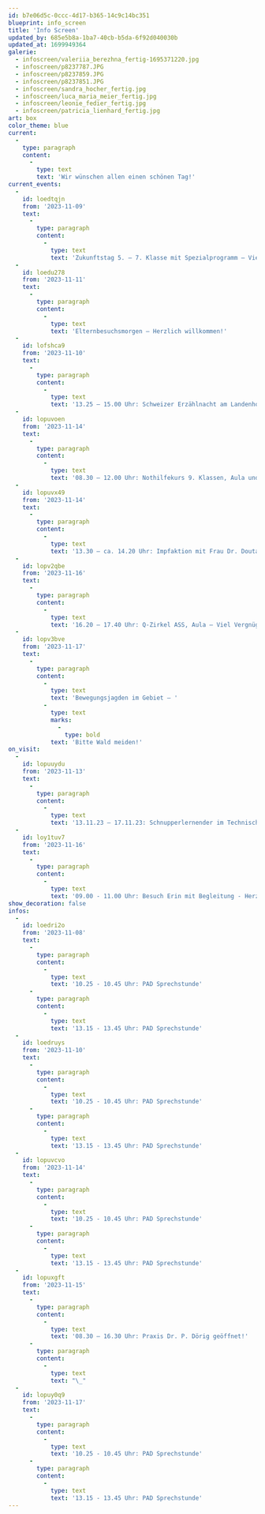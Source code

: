 ```yaml
---
id: b7e06d5c-0ccc-4d17-b365-14c9c14bc351
blueprint: info_screen
title: 'Info Screen'
updated_by: 685e5b8a-1ba7-40cb-b5da-6f92d040030b
updated_at: 1699949364
galerie:
  - infoscreen/valeriia_berezhna_fertig-1695371220.jpg
  - infoscreen/p8237787.JPG
  - infoscreen/p8237859.JPG
  - infoscreen/p8237851.JPG
  - infoscreen/sandra_hocher_fertig.jpg
  - infoscreen/luca_maria_meier_fertig.jpg
  - infoscreen/leonie_fedier_fertig.jpg
  - infoscreen/patricia_lienhard_fertig.jpg
art: box
color_theme: blue
current:
  -
    type: paragraph
    content:
      -
        type: text
        text: 'Wir wünschen allen einen schönen Tag!'
current_events:
  -
    id: loedtqjn
    from: '2023-11-09'
    text:
      -
        type: paragraph
        content:
          -
            type: text
            text: 'Zukunftstag 5. – 7. Klasse mit Spezialprogramm – Viel Vergnügen!'
  -
    id: loedu278
    from: '2023-11-11'
    text:
      -
        type: paragraph
        content:
          -
            type: text
            text: 'Elternbesuchsmorgen – Herzlich willkommen!'
  -
    id: lofshca9
    from: '2023-11-10'
    text:
      -
        type: paragraph
        content:
          -
            type: text
            text: '13.25 – 15.00 Uhr: Schweizer Erzählnacht am Landenhof – Viel Vergnügen!'
  -
    id: lopuvoen
    from: '2023-11-14'
    text:
      -
        type: paragraph
        content:
          -
            type: text
            text: '08.30 – 12.00 Uhr: Nothilfekurs 9. Klassen, Aula und Klassenzimmer – Viel Vergnügen!'
  -
    id: lopuvx49
    from: '2023-11-14'
    text:
      -
        type: paragraph
        content:
          -
            type: text
            text: '13.30 – ca. 14.20 Uhr: Impfaktion mit Frau Dr. Doutaz, 7.+8. Klasse, S325 – Toi toi toi!'
  -
    id: lopv2qbe
    from: '2023-11-16'
    text:
      -
        type: paragraph
        content:
          -
            type: text
            text: '16.20 – 17.40 Uhr: Q-Zirkel ASS, Aula – Viel Vergnügen!'
  -
    id: lopv3bve
    from: '2023-11-17'
    text:
      -
        type: paragraph
        content:
          -
            type: text
            text: 'Bewegungsjagden im Gebiet – '
          -
            type: text
            marks:
              -
                type: bold
            text: 'Bitte Wald meiden!'
on_visit:
  -
    id: lopuuydu
    from: '2023-11-13'
    text:
      -
        type: paragraph
        content:
          -
            type: text
            text: '13.11.23 – 17.11.23: Schnupperlernender im Technischen Dienst – Herzlich willkommen!'
  -
    id: loy1tuv7
    from: '2023-11-16'
    text:
      -
        type: paragraph
        content:
          -
            type: text
            text: '09.00 - 11.00 Uhr: Besuch Erin mit Begleitung - Herzlich willkommen!'
show_decoration: false
infos:
  -
    id: loedri2o
    from: '2023-11-08'
    text:
      -
        type: paragraph
        content:
          -
            type: text
            text: '10.25 - 10.45 Uhr: PAD Sprechstunde'
      -
        type: paragraph
        content:
          -
            type: text
            text: '13.15 - 13.45 Uhr: PAD Sprechstunde'
  -
    id: loedruys
    from: '2023-11-10'
    text:
      -
        type: paragraph
        content:
          -
            type: text
            text: '10.25 - 10.45 Uhr: PAD Sprechstunde'
      -
        type: paragraph
        content:
          -
            type: text
            text: '13.15 - 13.45 Uhr: PAD Sprechstunde'
  -
    id: lopuvcvo
    from: '2023-11-14'
    text:
      -
        type: paragraph
        content:
          -
            type: text
            text: '10.25 - 10.45 Uhr: PAD Sprechstunde'
      -
        type: paragraph
        content:
          -
            type: text
            text: '13.15 - 13.45 Uhr: PAD Sprechstunde'
  -
    id: lopuxgft
    from: '2023-11-15'
    text:
      -
        type: paragraph
        content:
          -
            type: text
            text: '08.30 – 16.30 Uhr: Praxis Dr. P. Dörig geöffnet!'
      -
        type: paragraph
        content:
          -
            type: text
            text: "\_"
  -
    id: lopuy0q9
    from: '2023-11-17'
    text:
      -
        type: paragraph
        content:
          -
            type: text
            text: '10.25 - 10.45 Uhr: PAD Sprechstunde'
      -
        type: paragraph
        content:
          -
            type: text
            text: '13.15 - 13.45 Uhr: PAD Sprechstunde'
---
```

